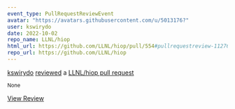 ```yaml
---
event_type: PullRequestReviewEvent
avatar: "https://avatars.githubusercontent.com/u/5013176?"
user: kswirydo
date: 2022-10-02
repo_name: LLNL/hiop
html_url: https://github.com/LLNL/hiop/pull/554#pullrequestreview-1127689532
repo_url: https://github.com/LLNL/hiop
---
```


<a href='https://github.com/kswirydo' target='_blank'>kswirydo</a> <a href='https://github.com/LLNL/hiop/pull/554#pullrequestreview-1127689532' target='_blank'>reviewed</a> a <a href='https://github.com/LLNL/hiop/pull/554' target='_blank'>LLNL/hiop pull request</a>

<small>None</small>

<a href='https://github.com/LLNL/hiop/pull/554#pullrequestreview-1127689532' target='_blank'>View Review</a>